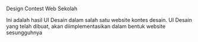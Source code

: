 Design Contest Web Sekolah

Ini adalah hasil UI Desain dalam salah satu website kontes desain. UI Desain yang telah dibuat, akan diimplementasikan dalam bentuk website sesungguhnya
